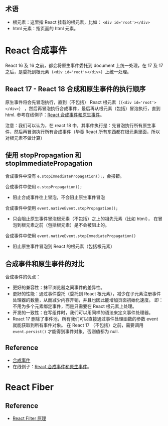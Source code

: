 ## 术语

- 根元素：这里指 React 挂载的根元素，比如：
  `<div id='root'></div>`
- html 元素：指页面的 html 元素。

# React 合成事件

React 16 及 16 之前，都会将原生事件委托到 document 上统一处理，在 17 及 17 之后，是委托到根元素（`<div id='root'></div>`）上统一处理。

## React 17 - React 18 合成和原生事件的执行顺序

原生事件将会先冒泡执行，直到（不包括） React 根元素（（`<div id='root'></div>`） ，然后再冒泡执行合成事件，最后再从根元素（包括）冒泡执行，直到 html. 	参考在线例子：[React 合成事件和原生事件](https://codesandbox.io/s/react-he-cheng-shi-jian-he-yuan-sheng-shi-jian-mgs9gv)。

注意：我们可以认为，在 react 18 中，其事件执行是：先冒泡执行所有原生事件，然后再冒泡执行所有合成事件（毕竟 React 所有东西都在根元素里面，所以对根元素不做计算）

## 使用 stopPropagation 和 stopImmediatePropagation

合成事件中没有 `e.stopImmediatePropagation();`，会报错。

合成事件中使用 `e.stopPropagation();`

- 阻止合成事件往上冒泡，不会阻止原生事件冒泡

合成事件中使用 `event.nativeEvent.stopPropagation();`

- 只会阻止原生事件冒泡根元素（不包括）之上的祖先元素（比如 html），
  在冒泡到根元素之前（包括根元素）是不会被阻止的。

合成事件中使用 `event.nativeEvent.stopImmediatePropagation()`

- 阻止原生事件冒泡到 React 的根元素（包括根元素）

## 合成事件和原生事件的对比

合成事件的优点：

- 更好的兼容性：抹平浏览器之间事件的差异性。
- 更好的性能：通过事件委托（委托到 React 根元素），减少在子元素注册事件处理器的数量，从而减少内存开销，并且也因此能增加页面初始化速度。
  即：不用为多个元素绑定事件，而是只需要在 React 根元素上处理。
- 开发的一致性：在写组件时，我们可以用同样的语法来定义事件处理器。
- React 17 删除了事件池，所有我们可以直接通过事件处理函数的参数 event 就能获取到所有事件对象。
  在 React 17 （不包括）之前，需要调用 `event.persist()` 才能得到事件对象，否则值都为 null. 

## Reference

- [合成事件](https://zh-hans.react.dev/reference/react-dom/components/common#react-event-object) 
- 在线例子：[React 合成事件和原生事件](https://codesandbox.io/s/react-he-cheng-shi-jian-he-yuan-sheng-shi-jian-mgs9gv)。

# React Fiber

## Reference

- [React Filter 原理](https://medium.com/starbugs/react-%E9%96%8B%E7%99%BC%E8%80%85%E4%B8%80%E5%AE%9A%E8%A6%81%E7%9F%A5%E9%81%93%E7%9A%84%E5%BA%95%E5%B1%A4%E6%9E%B6%E6%A7%8B-react-fiber-c3ccd3b047a1) 